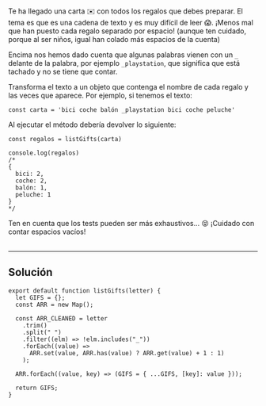 Te ha llegado una carta ✉️ con todos los regalos que debes preparar. El tema es que es una cadena de texto y es muy difícil de leer 😱. ¡Menos mal que han puesto cada regalo separado por espacio! (aunque ten cuidado, porque al ser niños, igual han colado más espacios de la cuenta)

Encima nos hemos dado cuenta que algunas palabras vienen con un `_` delante de la palabra, por ejemplo `_playstation`, que significa que está tachado y no se tiene que contar.

Transforma el texto a un objeto que contenga el nombre de cada regalo y las veces que aparece. Por ejemplo, si tenemos el texto:

    const carta = 'bici coche balón _playstation bici coche peluche'

Al ejecutar el método debería devolver lo siguiente:

    const regalos = listGifts(carta)

    console.log(regalos)
    /*
    {
      bici: 2,
      coche: 2,
      balón: 1,
      peluche: 1
    }
    */
    
Ten en cuenta que los tests pueden ser más exhaustivos... 😝 ¡Cuidado con contar espacios vacíos!<br ><br >

---

## **Solución**

    export default function listGifts(letter) {
      let GIFS = {};
      const ARR = new Map();

      const ARR_CLEANED = letter
        .trim()
        .split(" ")
        .filter((elm) => !elm.includes("_"))
        .forEach((value) =>
          ARR.set(value, ARR.has(value) ? ARR.get(value) + 1 : 1)
        );

      ARR.forEach((value, key) => (GIFS = { ...GIFS, [key]: value }));

      return GIFS;
    }